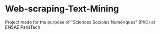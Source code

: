 # Web-scraping-Text-Mining

Project made for the purpose of "Sciences Sociales Numériques" (PhD) at ENSAE ParisTech 
